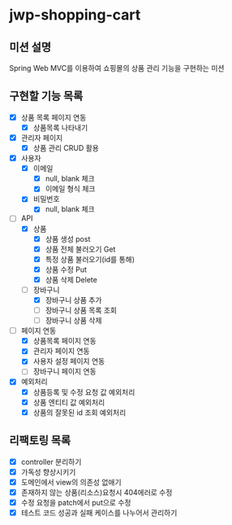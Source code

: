 # jwp-shopping-cart
## 미션 설명
Spring Web MVC를 이용하여 쇼핑몰의 상품 관리 기능을 구현하는 미션
## 구현할 기능 목록
- [x] 상품 목록 페이지 연동
  - [x] 상품목록 나타내기
- [x] 관리자 페이지
  - [x] 상품 관리 CRUD 활용
- [x] 사용자
  - [x] 이메일
    - [x] null, blank 체크
    - [x] 이메일 형식 체크
  - [x] 비밀번호
    - [x] null, blank 체크
- [ ] API
  -[x] 상품
    -[x] 상품 생성 post
    - [x] 상품 전체 불러오기 Get
    - [x] 특정 상품 불러오기(id를 통해)
    - [x] 상품 수정 Put
    - [x] 상품 삭제 Delete
  - [ ] 장바구니
    - [x] 장바구니 상품 추가
    - [ ] 장바구니 상품 목록 조회
    - [ ] 장바구니 상품 삭제
- [ ] 페이지 연동
  - [x] 상품목록 페이지 연동
  - [x] 관리자 페이지 연동
  - [x] 사용자 설정 페이지 연동
  - [ ] 장바구니 페이지 연동
- [X] 예외처리
  - [x] 상품등록 및 수정 요청 값 예외처리
  - [x] 상품 엔티티 값 예외처리
  - [X] 상품의 잘못된 id 조회 예외처리
## 리팩토링 목록
- [x] controller 분리하기
- [x] 가독성 향상시키기
- [x] 도메인에서 view의 의존성 없애기
- [x] 존재하지 않는 상품(리소스)요청시 404에러로 수정
- [x] 수정 요청을 patch에서 put으로 수정
- [x] 테스트 코드 성공과 실패 케이스를 나누어서 관리하기